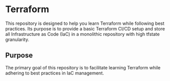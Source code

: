 # Terraform

This repository is designed to help you learn Terraform while following best practices. Its purpose is to provide a basic Terraform CI/CD setup and store all Infrastructure as Code (IaC) in a monolithic repository with high tfstate granularity.

## Purpose

The primary goal of this repository is to facilitate learning Terraform while adhering to best practices in IaC management.

